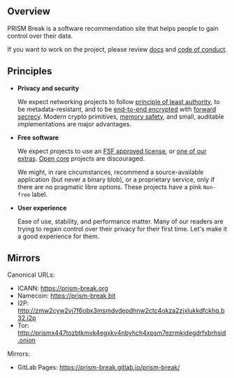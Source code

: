 ## Overview

PRISM Break is a software recommendation site that helps people to gain control
over their data.

If you want to work on the project, please review [docs][] and [code of conduct][].

[code of conduct]: CODE_OF_CONDUCT.md
[docs]: CONTRIBUTING.md

## Principles

- **Privacy and security**

  We expect networking projects to follow [principle of least authority][], to
  be metadata-resistant, and to be [end-to-end encrypted][] with [forward
  secrecy][]. Modern crypto primitives, [memory safety][], and small, auditable
  implementations are major advantages.

  [principle of least authority]: https://en.wikipedia.org/wiki/Principle_of_least_privilege
  [end-to-end encrypted]: https://en.wikipedia.org/wiki/End-to-end_encryption
  [forward secrecy]: https://en.wikipedia.org/wiki/Forward_secrecy
  [memory safety]: https://en.wikipedia.org/wiki/Memory_safety

- **Free software**

  We expect projects to use an [FSF approved license][], or [one of our extras][].
  [Open core][] projects are discouraged.

  We might, in rare circumstances, recommend a source-available application
  (but never a binary blob), or a proprietary service, only if there are no
  pragmatic libre options. These projects have a pink `Non-free` label.

  [FSF approved license]: https://www.gnu.org/licenses/license-list.en.html
  [one of our extras]: src/prism_break/tags/spdx.clj#L5
  [open core]: https://en.wikipedia.org/wiki/Open-core_model

- **User experience**

  Ease of use, stability, and performance matter. Many of our readers are
  trying to regain control over their privacy for their first time. Let's make
  it a good experience for them.

## Mirrors

Canonical URLs:

- ICANN: https://prism-break.org
- Namecoin: https://prism-break.bit
- I2P: http://zmw2cyw2vj7f6obx3msmdvdepdhnw2ctc4okza2zjxlukkdfckhq.b32.i2p
- Tor: http://prismx447tozbtkmvk4egxkv4nbyhch4xpsm7ezrmkjdegdrfxbrhsid.onion

Mirrors:

- GitLab Pages: https://prism-break.gitlab.io/prism-break/

